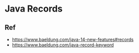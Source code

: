 # Java Records


## Ref
* https://www.baeldung.com/java-14-new-features#records
* https://www.baeldung.com/java-record-keyword
